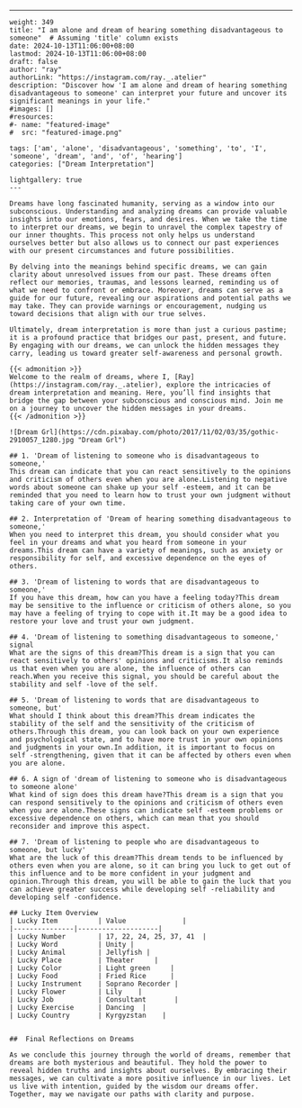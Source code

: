 ---
    weight: 349
    title: "I am alone and dream of hearing something disadvantageous to someone"  # Assuming 'title' column exists
    date: 2024-10-13T11:06:00+08:00
    lastmod: 2024-10-13T11:06:00+08:00
    draft: false
    author: "ray"
    authorLink: "https://instagram.com/ray._.atelier"
    description: "Discover how 'I am alone and dream of hearing something disadvantageous to someone' can interpret your future and uncover its significant meanings in your life."
    #images: []
    #resources:
    #- name: "featured-image"
    #  src: "featured-image.png"
    
    tags: ['am', 'alone', 'disadvantageous', 'something', 'to', 'I', 'someone', 'dream', 'and', 'of', 'hearing']
    categories: ["Dream Interpretation"]
    
    lightgallery: true
    ---
    
    Dreams have long fascinated humanity, serving as a window into our subconscious. Understanding and analyzing dreams can provide valuable insights into our emotions, fears, and desires. When we take the time to interpret our dreams, we begin to unravel the complex tapestry of our inner thoughts. This process not only helps us understand ourselves better but also allows us to connect our past experiences with our present circumstances and future possibilities.
    
    By delving into the meanings behind specific dreams, we can gain clarity about unresolved issues from our past. These dreams often reflect our memories, traumas, and lessons learned, reminding us of what we need to confront or embrace. Moreover, dreams can serve as a guide for our future, revealing our aspirations and potential paths we may take. They can provide warnings or encouragement, nudging us toward decisions that align with our true selves.
    
    Ultimately, dream interpretation is more than just a curious pastime; it is a profound practice that bridges our past, present, and future. By engaging with our dreams, we can unlock the hidden messages they carry, leading us toward greater self-awareness and personal growth.
    
    {{< admonition >}}
    Welcome to the realm of dreams, where I, [Ray](https://instagram.com/ray._.atelier), explore the intricacies of dream interpretation and meaning. Here, you’ll find insights that bridge the gap between your subconscious and conscious mind. Join me on a journey to uncover the hidden messages in your dreams.
    {{< /admonition >}}
    
    ![Dream Grl](https://cdn.pixabay.com/photo/2017/11/02/03/35/gothic-2910057_1280.jpg "Dream Grl")
    
    ## 1. 'Dream of listening to someone who is disadvantageous to someone,'
    This dream can indicate that you can react sensitively to the opinions and criticism of others even when you are alone.Listening to negative words about someone can shake up your self -esteem, and it can be reminded that you need to learn how to trust your own judgment without taking care of your own time.
    
    ## 2. Interpretation of 'Dream of hearing something disadvantageous to someone,'
    When you need to interpret this dream, you should consider what you feel in your dreams and what you heard from someone in your dreams.This dream can have a variety of meanings, such as anxiety or responsibility for self, and excessive dependence on the eyes of others.
    
    ## 3. 'Dream of listening to words that are disadvantageous to someone,'
    If you have this dream, how can you have a feeling today?This dream may be sensitive to the influence or criticism of others alone, so you may have a feeling of trying to cope with it.It may be a good idea to restore your love and trust your own judgment.
    
    ## 4. 'Dream of listening to something disadvantageous to someone,' signal
    What are the signs of this dream?This dream is a sign that you can react sensitively to others' opinions and criticisms.It also reminds us that even when you are alone, the influence of others can reach.When you receive this signal, you should be careful about the stability and self -love of the self.
    
    ## 5. 'Dream of listening to words that are disadvantageous to someone, but'
    What should I think about this dream?This dream indicates the stability of the self and the sensitivity of the criticism of others.Through this dream, you can look back on your own experience and psychological state, and to have more trust in your own opinions and judgments in your own.In addition, it is important to focus on self -strengthening, given that it can be affected by others even when you are alone.
    
    ## 6. A sign of 'dream of listening to someone who is disadvantageous to someone alone'
    What kind of sign does this dream have?This dream is a sign that you can respond sensitively to the opinions and criticism of others even when you are alone.These signs can indicate self -esteem problems or excessive dependence on others, which can mean that you should reconsider and improve this aspect.
    
    ## 7. 'Dream of listening to people who are disadvantageous to someone, but lucky'
    What are the luck of this dream?This dream tends to be influenced by others even when you are alone, so it can bring you luck to get out of this influence and to be more confident in your judgment and opinion.Through this dream, you will be able to gain the luck that you can achieve greater success while developing self -reliability and developing self -confidence.
    
    ## Lucky Item Overview
    | Lucky Item          | Value              |
    |---------------|--------------------|
    | Lucky Number        | 17, 22, 24, 25, 37, 41  |
    | Lucky Word          | Unity |
    | Lucky Animal        | Jellyfish |
    | Lucky Place         | Theater     |
    | Lucky Color         | Light green     |
    | Lucky Food          | Fried Rice      |
    | Lucky Instrument    | Soprano Recorder |
    | Lucky Flower        | Lily    |
    | Lucky Job           | Consultant       |
    | Lucky Exercise      | Dancing  |
    | Lucky Country       | Kyrgyzstan    |
    
    
    ##  Final Reflections on Dreams
    
    As we conclude this journey through the world of dreams, remember that dreams are both mysterious and beautiful. They hold the power to reveal hidden truths and insights about ourselves. By embracing their messages, we can cultivate a more positive influence in our lives. Let us live with intention, guided by the wisdom our dreams offer. Together, may we navigate our paths with clarity and purpose.
    